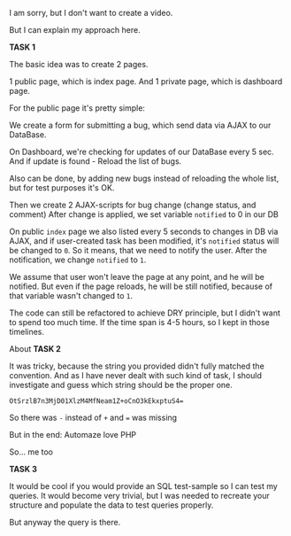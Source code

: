 I am sorry, but I don't want to create a video.

But I can explain my approach here.

__TASK 1__

The basic idea was to create 2 pages.

1 public page, which is index page. And 1 private page, which is dashboard page.

For the public page it's pretty simple:

We create a form for submitting a bug, which send data via AJAX to our DataBase.

On Dashboard, we're checking for updates of our DataBase every 5 sec. And if update is found - Reload the list of bugs.

Also can be done, by adding new bugs instead of reloading the whole list, but for test purposes it's OK.

Then we create 2 AJAX-scripts for bug change (change status, and comment)
After change is applied, we set variable `notified` to 0 in our DB

On public `index` page we also listed every 5 seconds to changes in DB via AJAX, and if user-created task has been modified, it's `notified` status will be changed to `0`.
So it means, that we need to notify the user.
After the notification, we change `notified` to `1`.

We assume that user won't leave the page at any point, and he will be notified.
But even if the page reloads, he will be still notified, because of that variable wasn't changed to `1`.

The code can still be refactored to achieve DRY principle, but I didn't want to spend too much time.
If the time span is 4-5 hours, so I kept in those timelines.

About __TASK 2__

It was tricky, because the string you provided didn't fully matched the convention.
And as I have never dealt with such kind of task, I should investigate and guess which string should be the proper one.

`OtSrzlB7n3MjD01XlzM4MfNeam1Z+oCnO3kEkxptuS4=`

So there was `-` instead of `+` and `=` was missing

But in the end: Automaze love PHP

So... me too

__TASK 3__

It would be cool if you would provide an SQL test-sample so I can test my queries.
It would become very trivial, but I was needed to recreate your structure and populate the data to test queries properly.

But anyway the query is there.

